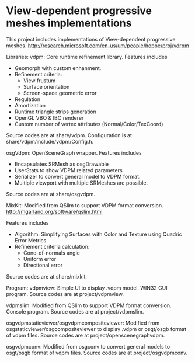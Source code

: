 # View-dependent progressive meshes implementations

  This project includes implementations of View-dependent progressive meshes.
  http://research.microsoft.com/en-us/um/people/hoppe/proj/vdrpm

Libraries:
  vdpm:
  Core runtime refinement library. Features includes

  * Geomorph with custom enhanment.
  * Refinement criteria:
    - View frustum
    - Surface orientation
    - Screen-space geometric error
  * Regulation
  * Amortization
  * Runtime triangle strips generation
  * OpenGL VBO & IBO renderer
  * Custom number of vertex attributes (Normal/Color/TexCoord)

  Source codes are at share/vdpm. Configuration is at share/vdpm/include/vdpm/Config.h.

  osgVdpm:
  OpenSceneGraph wrapper. Features includes

  * Encapsulates SRMesh as osgDrawable
  * UserStats to show VDPM related parameters
  * Serializer to convert general model to VDPM format.
  * Multiple viewport with multiple SRMeshes are possible.

  Source codes are at share/osgvdpm.

  MixKit:
  Modified from QSlim to support VDPM format conversion.
  http://mgarland.org/software/qslim.html

  Features includes

  * Algorithm: Simplifying Surfaces with Color and Texture using Quadric Error Metrics
  * Refinement criteria calculation:
    - Cone-of-normals angle
    - Uniform error
    - Directional error

  Source codes are at share/mixkit.


Program:
  vdpmview:
  Simple UI to display .vdpm model. WIN32 GUI program.
  Source codes are at project/vdpmview.

  vdpmslim:
  Modified from QSlim to support VDPM format conversion. Console program.
  Source codes are at project/vdpmslim.

  osgvdpmstaticviewer/osgvdpmcompositeviewer:
  Modified from osgstaticviewer/osgcompositeviewer to display .vdpm or osgt/osgb format of vdpm files.
  Source codes are at project/openscenegraphvdpm.

  osgvdpmconv:
  Modified from osgconv to convert general models to osgt/osgb format of vdpm files.
  Source codes are at project/osgvdpmconv.
